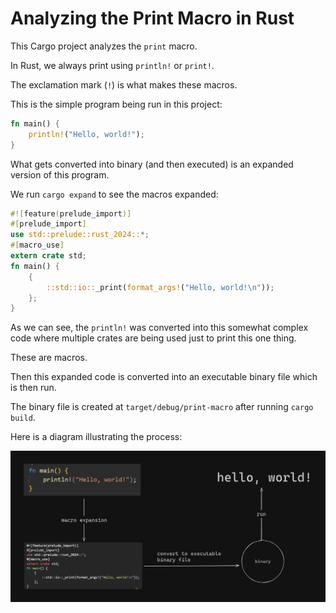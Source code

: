 # Analyzing the Print Macro in Rust

This Cargo project analyzes the `print` macro.

In Rust, we always print using `println!` or `print!`.

The exclamation mark (`!`) is what makes these macros.

This is the simple program being run in this project:

```rust
fn main() {
    println!("Hello, world!");
}
```

What gets converted into binary (and then executed) is an expanded version of this program.

We run `cargo expand` to see the macros expanded:

```rust
#![feature(prelude_import)]
#[prelude_import]
use std::prelude::rust_2024::*;
#[macro_use]
extern crate std;
fn main() {
    {
        ::std::io::_print(format_args!("Hello, world!\n"));
    };
}
```

As we can see, the `println!` was converted into this somewhat complex code where multiple crates are being used just to print this one thing.

These are macros.

Then this expanded code is converted into an executable binary file which is then run.

The binary file is created at `target/debug/print-macro` after running `cargo build`.

Here is a diagram illustrating the process:

![Diagram](image.png) 